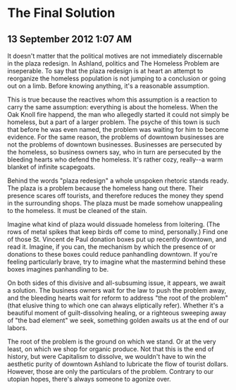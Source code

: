 # The Final Solution
## 13 September 2012 1:07 AM





It doesn't matter that the political motives are not immediately discernable in the plaza redesign. In Ashland, politics and The Homeless Problem are inseperable. To say that the plaza redesign is at heart an attempt to reorganize the homeless population is not jumping to a conclusion or going out on a limb. Before knowing anything, it's a reasonable assumption.

This is true because the reactives whom this assumption is a reaction to carry the same assumption: everything is about the homeless. When the Oak Knoll fire happend, the man who allegedly started it could not simply be homeless, but a part of a larger problem. The psyche of this town is such that before he was even named, the problem was waiting for him to become evidence. For the same reason, the problems of downtown businesses are not the problems of downtown businesses. Businesses are persecuted by the homeless, so business owners say, who in turn are persecuted by the bleeding hearts who defend the homeless. It's rather cozy, really--a warm blanket of infinite scapegoats.

Behind the words "plaza redesign" a whole unspoken rhetoric stands ready. The plaza is a problem because the homeless hang out there. Their presence scares off tourists, and therefore reduces the money they spend in the surrounding shops. The plaza must be made somehow unappealing to the homeless. It must be cleaned of the stain.

Imagine what kind of plaza would dissuade homeless from loitering. (The rows of metal spikes that keep birds off come to mind, personally.) Find one of those St. Vincent de Paul donation boxes put up recently downtown, and read it. Imagine, if you can, the mechanism by which the presence of or donations to these boxes could reduce panhandling downtown. If you're feeling particularly brave, try to imagine what the mastermind behind these boxes imagines panhandling to be.

On both sides of this divisive and all-subsuming issue, it appears, we await a solution. The business owners wait for the law to push the problem away, and the bleeding hearts wait for reform to address "the root of the problem" (that elusive thing to which one can always eliptically refer). Whether it's a beautiful moment of guilt-dissolving healing, or a righteous sweeping away of "the bad element" we seek, something golden awaits us at the end of our labors.

The root of the problem is the ground on which we stand. Or at the very least, on which we shop for organic produce. Not that this is the end of history, but were Capitalism to dissolve, we wouldn't have to win the aesthetic purity of downtown Ashland to lubricate the flow of tourist dollars. However, those are only the particulars of the problem. Contrary to our utopian hopes, there's always someone to agonize over.
